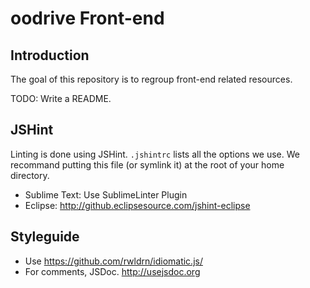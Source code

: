 # oodrive Front-end

## Introduction

The goal of this repository is to regroup front-end related resources.

TODO: Write a README.

## JSHint

Linting is done using JSHint. `.jshintrc` lists all the options we use.
We recommand putting this file (or symlink it) at the root of your home directory.

* Sublime Text: Use SublimeLinter Plugin
* Eclipse: http://github.eclipsesource.com/jshint-eclipse

## Styleguide

* Use https://github.com/rwldrn/idiomatic.js/
* For comments, JSDoc. http://usejsdoc.org
